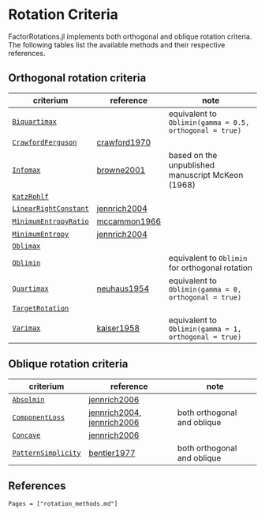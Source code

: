 # Rotation Criteria

FactorRotations.jl implements both orthogonal and oblique rotation criteria. The following tables list the available methods and their respective references.

## Orthogonal rotation criteria

criterium                     | reference              | note
----------------------------- | ---------------------- | -------------------------------------------------------
[`Biquartimax`](@ref)         |                        | equivalent to `Oblimin(gamma = 0.5, orthogonal = true)`
[`CrawfordFerguson`](@ref)    | [crawford1970](@citet) |
[`Infomax`](@ref)             | [browne2001](@citet)   | based on the unpublished manuscript McKeon (1968)
[`KatzRohlf`](@ref)           |                        |
[`LinearRightConstant`](@ref) | [jennrich2004](@citet) |
[`MinimumEntropyRatio`](@ref) | [mccammon1966](@citet) |
[`MinimumEntropy`](@ref)      | [jennrich2004](@citet) |
[`Oblimax`](@ref)             |                        |
[`Oblimin`](@ref)             |                        | equivalent to `Oblimin` for orthogonal rotation
[`Quartimax`](@ref)           | [neuhaus1954](@citet)  | equivalent to `Oblimin(gamma = 0, orthogonal = true)`
[`TargetRotation`](@ref)      |                        |
[`Varimax`](@ref)             | [kaiser1958](@citet)   | equivalent to `Oblimin(gamma = 1, orthogonal = true)`

## Oblique rotation criteria

criterium                   | reference                            | note
--------------------------- | ------------------------------------ | ---------------------------
[`Absolmin`](@ref)          | [jennrich2006](@citet)               |
[`ComponentLoss`](@ref)     | [jennrich2004, jennrich2006](@citet) | both orthogonal and oblique
[`Concave`](@ref)           | [jennrich2006](@citet)               |
[`PatternSimplicity`](@ref) | [bentler1977](@citet)                | both orthogonal and oblique

## References

```@bibliography
Pages = ["rotation_methods.md"]
```
